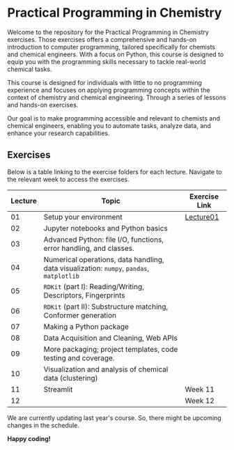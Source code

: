 Practical Programming in Chemistry
==================================

Welcome to the repository for the Practical Programming in Chemistry exercises. Those exercises offers a comprehensive and hands-on introduction to computer programming, tailored specifically for chemists and chemical engineers. With a focus on Python, this course is designed to equip you with the programming skills necessary to tackle real-world chemical tasks.

This course is designed for individuals with little to no programming experience and focuses on applying programming concepts within the context of chemistry and chemical engineering. Through a series of lessons and hands-on exercises.

Our goal is to make programming accessible and relevant to chemists and chemical engineers, enabling you to automate tasks, analyze data, and enhance your research capabilities.

Exercises
----------------

Below is a table linking to the exercise folders for each lecture. 
Navigate to the relevant week to access the exercises.

| Lecture | Topic | Exercise Link |
| --- | --- | --- |
| 01 | Setup your environment | [Lecture01](lecture01) |
| 02 | Jupyter notebooks and Python basics |  |
| 03 | Advanced Python: file I/O, functions, error handling, and classes. |  |
| 04 | Numerical operations, data handling, data visualization: `numpy`, `pandas`, `matplotlib` |  |
| 05 | `RDKit` (part I): Reading/Writing, Descriptors, Fingerprints | |
| 06 | `RDKit` (part II): Substructure matching, Conformer generation |  |
| 07 | Making a Python package | |
| 08 | Data Acquisition and Cleaning, Web APIs |  |
| 09 | More packaging; project templates, code testing and coverage. |  |
| 10 | Visualization and analysis of chemical data (clustering) |  |
| 11 | Streamlit | Week 11 |
| 12 |  | Week 12 |

We are currently updating last year's course. So, there might be upcoming changes in the schedule.


**Happy coding!**

